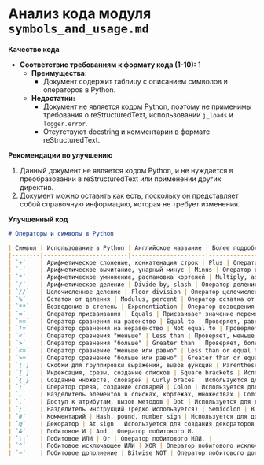 # Анализ кода модуля `symbols_and_usage.md`

**Качество кода**

-   **Соответствие требованиям к формату кода (1-10):** 1
    -   **Преимущества:**
        -   Документ содержит таблицу с описанием символов и операторов в Python.
    -   **Недостатки:**
        -   Документ не является кодом Python, поэтому не применимы требования о reStructuredText, использовании `j_loads` и `logger.error`.
        -   Отсутствуют docstring и комментарии в формате reStructuredText.

**Рекомендации по улучшению**

1.  Данный документ не является кодом Python, и не нуждается в преобразовании в reStructuredText или применении других директив.
2.  Документ можно оставить как есть, поскольку он представляет собой справочную информацию, которая не требует изменения.

**Улучшенный код**

```markdown
# Операторы и символы в Python

| Символ | Использование в Python | Английское название | Более подробное описание |
|--------|------------------------|---------------------|--------------------------|
| `+`    | Арифметическое сложение, конкатенация строк | Plus | Оператор сложения. Используется как для чисел, так и для объединения строк. |
| `-`    | Арифметическое вычитание, унарный минус | Minus | Оператор вычитания. Унарный минус меняет знак числа. |
| `*`    | Арифметическое умножение, распаковка кортежей | Multiply, asterisk | Оператор умножения. Также используется для распаковки элементов из итерируемых объектов. |
| `/`    | Арифметическое деление | Divide by, slash | Оператор деления с плавающей точкой. |
| `//`   | Целочисленное деление | Floor division | Оператор целочисленного деления. Возвращает целую часть от деления. |
| `%`    | Остаток от деления | Modulus, percent | Оператор остатка от деления. |
| `**`   | Возведение в степень | Exponentiation | Оператор возведения в степень. |
| `=`    | Оператор присваивания | Equals | Присваивает значение переменной. |
| `==`   | Оператор сравнения на равенство | Equal to | Проверяет, равны ли два значения. |
| `!=`   | Оператор сравнения на неравенство | Not equal to | Проверяет, не равны ли два значения. |
| `<`    | Оператор сравнения "меньше" | Less than | Проверяет, меньше ли первое значение второго. |
| `>`    | Оператор сравнения "больше" | Greater than | Проверяет, больше ли первое значение второго. |
| `<=`   | Оператор сравнение "меньше или равно" | Less than or equal to | Проверяет, меньше ли первое значение второго или равно ему. |
| `>=`   | Оператор сравнение "больше или равно" | Greater than or equal to | Проверяет, больше ли первое значение второго или равно ему. |
| `( )`  | Скобки для группировки выражений, вызов функций | Parentheses | Используются для изменения порядка выполнения операций, а также для вызова функций. |
| `[ ]`  | Индексация, срезы, создание списков | Square brackets | Используются для доступа к элементам списков, кортежей и строк, а также для создания списков. |
| `{ }`  | Создание множеств, словарей | Curly braces | Используются для создания множеств и словарей. |
| `:`    | Оператор среза, создание словарей | Colon | Используется для создания срезов и в синтаксисе словарей. |
| `,`    | Разделитель элементов в списках, кортежах, множествах | Comma | Разделяет элементы в списках, кортежах и множествах. |
| `.`    | Доступ к атрибутам, вызов методов | Dot | Используется для доступа к атрибутам объектов и вызова методов. |
| `;`    | Разделитель инструкций (редко используется) | Semicolon | В Python обычно не требуется, но может использоваться для разделения инструкций на одной строке. |
| `#`    | Комментарий | Hash, pound, number sign | Используется для добавления комментариев в код. |
| `@`    | Декоратор | At sign | Используется для создания декораторов. |
| `&`    | Побитовое И | And | Оператор побитового И. |
| `\|`   | Побитовое ИЛИ | Or | Оператор побитового ИЛИ. |
| `^`    | Побитовое исключающее ИЛИ | XOR | Оператор побитового исключающего ИЛИ. |
| `~`    | Побитовое дополнение | Bitwise NOT | Оператор побитового дополнения. |
```